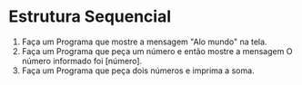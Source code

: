 # Estrutura Sequencial
1. Faça um Programa que mostre a mensagem "Alo mundo" na tela.
2. Faça um Programa que peça um número e então mostre a mensagem O número informado foi [número].
3. Faça um Programa que peça dois números e imprima a soma.
